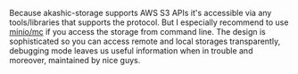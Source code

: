 Because akashic-storage supports AWS S3 APIs it's accessible via any tools/libraries that supports the protocol. But I especially recommend to use [minio/mc](https://github.com/minio/mc) if you access the storage from command line. The design is sophisticated so you can access remote and local storages transparently, debugging mode leaves us useful information when in trouble and moreover, maintained by nice guys.